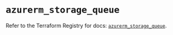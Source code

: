 # `azurerm_storage_queue`

Refer to the Terraform Registry for docs: [`azurerm_storage_queue`](https://registry.terraform.io/providers/hashicorp/azurerm/2.99.0/docs/resources/storage_queue).

